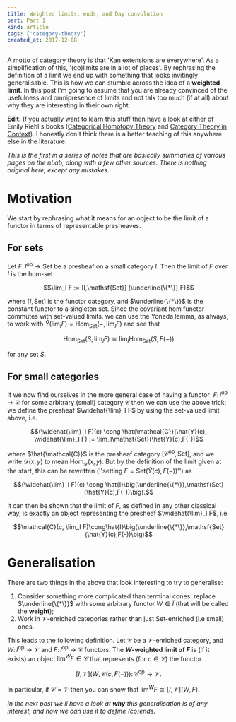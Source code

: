 ```yaml
---
title: Weighted limits, ends, and Day convolution
part: Part 1
kind: article
tags: ['category-theory']
created_at: 2017-12-08
---
```


A motto of category theory is that 'Kan extensions are everywhere'. As a
simplification of this, '(co)limits are in a lot of places'. By rephrasing
the definition of a limit we end up with something that looks invitingly
generalisable. This is how we can stumble across the idea of a
**weighted limit**. In this post I'm going to assume that you are already
convinced of the usefulness and omnipresence of limits and not talk too much
(if at all) about why they are interesting in their own right.

<!-- more -->

**Edit.** If you actually want to learn this stuff then have a look at either of Emily Riehl's books ([Categorical Homotopy Theory](http://www.math.jhu.edu/~eriehl/cathtpy.pdf) and [Category Theory in Context](http://www.math.jhu.edu/~eriehl/context.pdf)).
I honestly don't think there is a better teaching of this anywhere else in the literature.

*This is the first in a series of notes that are basically summaries of various
pages on the nLab, along with a few other sources. There is nothing original
here, except any mistakes.*


# Motivation

We start by rephrasing what it means for an object to be the limit of a functor
in terms of representable presheaves.

## For sets

Let $F\colon I^\mathrm{op}\to\mathsf{Set}$ be a presheaf on a small category
$I$. Then the limit of $F$ over $I$ is the hom-set

$$\lim_I F := [I,\mathsf{Set}] (\underline{\{*\}},F)$$

where $[I,\mathsf{Set}]$ is the functor category, and $\underline{\{*\}}$ is the
constant functor to a singleton set. Since the covariant hom functor commutes
with set-valued limits, we can use the Yoneda lemma, as always, to work with
$\hat{Y}(\lim_I F) = \mathrm{Hom}_{\mathsf{Set}}(-,\lim_I F)$ and see that

$$\mathrm{Hom}_{\mathsf{Set}}(S,\lim_I F) \cong \lim_I\mathrm{Hom}_{\mathsf{Set}}(S,F(-))$$

for any set $S$.

## For small categories

If we now find ourselves in the more general case of having a functor 
$F\colon I^\mathrm{op}\to\mathcal{C}$ for some arbitrary (small) category
$\mathcal{C}$ then we can use the above trick: we define the presheaf
$\widehat{\lim}_I F$ by using the set-valued limit above, i.e.

$$(\widehat{\lim}_I F)(c) \cong \hat{\mathcal{C}}(\hat{Y}(c), \widehat{\lim}_I F) := \lim_I\mathsf{Set}(\hat{Y}(c),F(-))$$

where $\hat{\mathcal{C}}$ is the presheaf category
$[\mathcal{C}^\mathrm{op},\mathsf{Set}]$, and we write $\mathcal{D}(x,y)$ to
mean $\mathrm{Hom}_\mathcal{D}(x,y)$. But by the definition of the limit given
at the start, this can be rewritten (''setting
$F = \mathsf{Set}(\hat{Y}(c),F(-))$'') as

$$(\widehat{\lim}_I F)(c) \cong \hat{I}\big(\underline{\{*\}},\mathsf{Set}(\hat{Y}(c),F(-))\big).$$

It can then be shown that the limit of $F$, as defined in any other classical
way, is exactly an object representing the presheaf $\widehat{\lim}_I F$, i.e.

$$\mathcal{C}(c, \lim_I F)\cong\hat{I}\big(\underline{\{*\}},\mathsf{Set}(\hat{Y}(c),F(-))\big)$$

# Generalisation

There are two things in the above that look interesting to try to
generalise:

1.  Consider something more complicated than terminal cones: replace
    $\underline{\{*\}}$ with some arbitrary functor $W\in\hat{I}$ (that will be
    called the **weight**);
2.  Work in $\mathcal{V}$-enriched categories rather than just
    $\mathsf{Set}$-enriched (i.e small) ones.

This leads to the following definition. Let $\mathcal{C}$ be a
$\mathcal{V}$-enriched category, and $W\colon I^\mathrm{op}\to\mathcal{V}$ and
$F\colon I^\mathrm{op}\to\mathcal{C}$ functors. The **$W$-weighted limit of $F$**
is (if it exists) an object $\lim^W F\in\mathcal{C}$ that represents (for
$c\in\mathcal{C}$) the functor

$$[I,\mathcal{V}]\big(W,\mathcal{C}(c,F(-))\big)\colon\mathcal{C}^\mathrm{op}\to\mathcal{V}.$$

In particular, if $\mathcal{C}=\mathcal{V}$ then you can show that
$\lim^W F\cong [I,\mathcal{V}](W,F)$.

_In the next post we'll have a look at **why** this generalisation is of
any interest, and how we can use it to define (co)ends._

